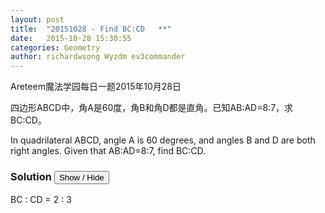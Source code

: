 ```yaml
---
layout: post
title:  "20151028 - Find BC:CD   **"
date:   2015-10-28 15:30:55
categories: Geometry 
author: richardwsong Wyzdm ev3commander
---
```


Areteem魔法学园每日一题2015年10月28日<br>

四边形ABCD中，角A是60度，角B和角D都是直角。已知AB:AD=8:7，求BC:CD。<br>

In quadrilateral ABCD, angle A is 60 degrees, and angles B and D are both right angles. Given that AB:AD=8:7, find BC:CD.


### Solution <button>Show / Hide</button>

<solution>
         
  BC : CD = 2 : 3
  
</solution>

